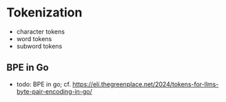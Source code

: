# Tokenization

* character tokens
* word tokens
* subword tokens

## BPE in Go

* todo: BPE in go; cf. https://eli.thegreenplace.net/2024/tokens-for-llms-byte-pair-encoding-in-go/

